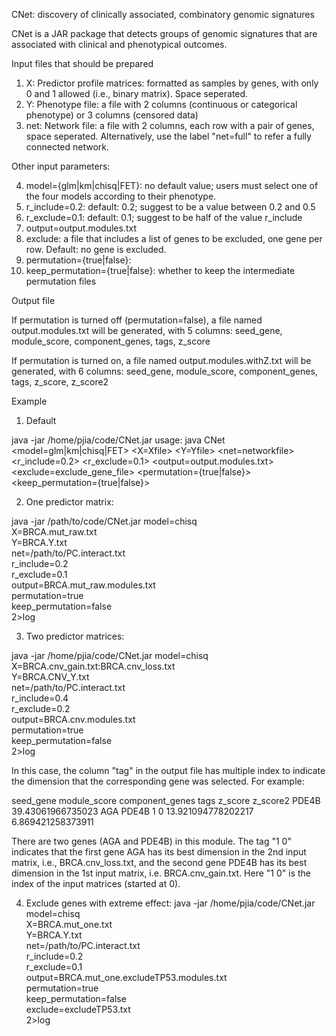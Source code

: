 CNet: discovery of clinically associated, combinatory genomic signatures

CNet is a JAR package that detects groups of genomic signatures that are associated with clinical and phenotypical outcomes.

Input files that should be prepared

1. X: Predictor profile matrices: formatted as samples by genes, with only 0 and 1 allowed (i.e., binary matrix). Space seperated. 
2. Y: Phenotype file: a file with 2 columns (continuous or categorical phenotype) or 3 columns (censored data)
3. net: Network file: a file with 2 columns, each row with a pair of genes, space seperated. Alternatively, use the label "net=full" to refer a fully connected network.

Other input parameters:

4. model={glm|km|chisq|FET}: no default value; users must select one of the four models according to their phenotype.
5. r_include=0.2: default: 0.2; suggest to be a value between 0.2 and 0.5
6. r_exclude=0.1: default: 0.1; suggest to be half of the value r_include
7. output=output.modules.txt
8. exclude: a file that includes a list of genes to be excluded, one gene per row. Default: no gene is excluded.
9. permutation={true|false}:
10. keep_permutation={true|false}: whether to keep the intermediate permutation files

Output file

If permutation is turned off (permutation=false), a file named output.modules.txt will be generated, with 5 columns: seed_gene, module_score, component_genes, tags, z_score

If permutation is turned on, a file named output.modules.withZ.txt will be generated, with 6 columns: seed_gene, module_score, component_genes, tags, z_score, z_score2

Example
1. Default

java -jar /home/pjia/code/CNet.jar
usage: java CNet <model=glm|km|chisq|FET>
        <X=Xfile>
        <Y=Yfile>
        <net=networkfile>
        <r_include=0.2>
        <r_exclude=0.1>
        <output=output.modules.txt>
        <exclude=exclude_gene_file>
        <permutation={true|false}>
        <keep_permutation={true|false}>

2. One predictor matrix:

java -jar /path/to/code/CNet.jar model=chisq \
          X=BRCA.mut_raw.txt \
          Y=BRCA.Y.txt \
          net=/path/to/PC.interact.txt \
          r_include=0.2 \
          r_exclude=0.1 \
          output=BRCA.mut_raw.modules.txt \
          permutation=true \
          keep_permutation=false \
          2>log

3. Two predictor matrices:

java -jar /home/pjia/code/CNet.jar model=chisq \
          X=BRCA.cnv_gain.txt:BRCA.cnv_loss.txt \
          Y=BRCA.CNV_Y.txt \
          net=/path/to/PC.interact.txt \
          r_include=0.4 \
          r_exclude=0.2 \
          output=BRCA.cnv.modules.txt \
          permutation=true \
          keep_permutation=false \
          2>log
          
In this case, the column "tag" in the output file has multiple index to indicate the dimension that the corresponding gene was selected. For example:

seed_gene       module_score    component_genes tags    z_score z_score2
PDE4B   39.43061966735023       AGA PDE4B       1 0     13.921094778202217      6.869421258373911

There are two genes (AGA and PDE4B) in this module. The tag "1 0" indicates that the first gene AGA has its best dimension in the 2nd input matrix, i.e., BRCA.cnv_loss.txt, and the second gene PDE4B has its best dimension in the 1st input matrix, i.e. BRCA.cnv_gain.txt. Here "1 0" is the index of the input matrices (started at 0).

4. Exclude genes with extreme effect:
java -jar /home/pjia/code/CNet.jar model=chisq \
          X=BRCA.mut_one.txt \
          Y=BRCA.Y.txt \
          net=/path/to/PC.interact.txt \
          r_include=0.2 \
          r_exclude=0.1 \
          output=BRCA.mut_one.excludeTP53.modules.txt \
          permutation=true \
          keep_permutation=false \
          exclude=excludeTP53.txt \
          2>log
 
